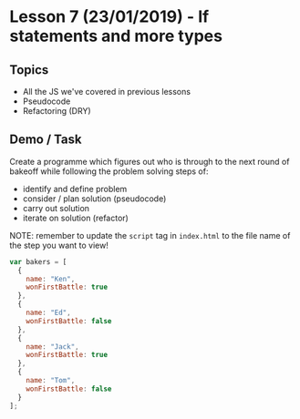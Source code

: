 # Lesson 7 (23/01/2019) - If statements and more types

## Topics

- All the JS we've covered in previous lessons
- Pseudocode
- Refactoring (DRY)

## Demo / Task

Create a programme which figures out who is through to the next round of bakeoff while following the problem solving steps of:

- identify and define problem
- consider / plan solution (pseudocode)
- carry out solution
- iterate on solution (refactor)

NOTE: remember to update the `script` tag in `index.html` to the file name of the step you want to view!

```js
var bakers = [
  {
    name: "Ken",
    wonFirstBattle: true
  },
  {
    name: "Ed",
    wonFirstBattle: false
  },
  {
    name: "Jack",
    wonFirstBattle: true
  },
  {
    name: "Tom",
    wonFirstBattle: false
  }
];
```
